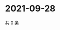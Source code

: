 # 2021-09-28

共 0 条

<!-- BEGIN WEIBO -->
<!-- 最后更新时间 Tue Sep 28 2021 08:38:13 GMT+0800 (China Standard Time) -->

<!-- END WEIBO -->
